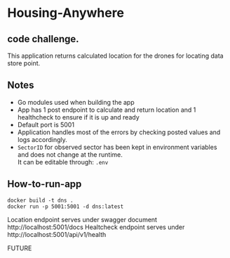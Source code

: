 # Housing-Anywhere
## code challenge. 

This application returns calculated location for the drones for locating data store point.

## Notes

* Go modules used when building the app
* App has 1 post endpoint to calculate and return location and 1 healthcheck to ensure if it is up and ready
* Default port is 5001
* Application handles most of the errors by checking posted values and logs accordingly.
* `SectorID` for observed sector has been kept in environment variables and does not change at the runtime.   
It can be editable through: `.env` 

## How-to-run-app
`docker build -t dns .`  
`docker run -p 5001:5001 -d dns:latest`

Location endpoint serves under swagger document http://localhost:5001/docs
Healtcheck endpoint serves under http://localhost:5001/api/v1/health

FUTURE